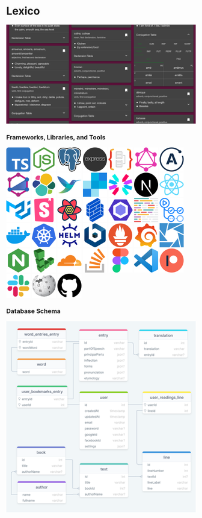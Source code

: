 # Lexico

<!-- <p align="right"><a href="https://www.lexicolatin.com"><img width="32" height="32" src="web/public/icon/android-chrome-512x512.png"></a></p> -->

<a href="https://www.lexicolatin.com"><a href="https://www.lexicolatin.com"><img alt="nodejs" src="assets/patreon-cover.png"></a>

### Frameworks, Libraries, and Tools

<!-- Generate icon link list from the tools variable in ToolIconGrid.tsx: tools.map((tool) => `<a href="${tool.url}"><img width="64" height="64" alt="${tool.name}" src="web/public/icon/tool/${tool.name}.png"></a>`, "").join("\n") -->

<a href="https://www.typescriptlang.org"><img width="64" height="64" alt="typescript" src="web/public/icon/tool/typescript.png"></a>
<a href="https://nodejs.org"><img width="64" height="64" alt="nodejs" src="web/public/icon/tool/nodejs.png"></a>
<a href="https://www.postgresql.org"><img width="64" height="64" alt="postgres" src="web/public/icon/tool/postgres.png"></a>
<a href="https://expressjs.com"><img width="64" height="64" alt="expressjs" src="web/public/icon/tool/expressjs.png"></a>
<a href="https://typeorm.io"><img width="64" height="64" alt="typeorm" src="web/public/icon/tool/typeorm.png"></a>
<a href="https://graphql.org"><img width="64" height="64" alt="graphql" src="web/public/icon/tool/graphql.png"></a>
<a href="https://www.apollographql.com"><img width="64" height="64" alt="apollo" src="web/public/icon/tool/apollo.png"></a>
<a href="https://typegraphql.com"><img width="64" height="64" alt="type-graphql" src="web/public/icon/tool/type-graphql.png"></a>
<a href="https://www.elastic.co"><img width="64" height="64" alt="elk" src="web/public/icon/tool/elk.png"></a>
<a href="https://fluentbit.io"><img width="64" height="64" alt="fluentbit" src="web/public/icon/tool/fluentbit.png"></a>
<a href="https://sendgrid.com"><img width="64" height="64" alt="sendgrid" src="web/public/icon/tool/sendgrid.png"></a>
<a href="https://jwt.io"><img width="64" height="64" alt="jwt" src="web/public/icon/tool/jwt.png"></a>
<a href="https://nextjs.org"><img width="64" height="64" alt="nextjs" src="web/public/icon/tool/nextjs.png"></a>
<a href="https://reactjs.org"><img width="64" height="64" alt="react" src="web/public/icon/tool/react.png"></a>
<a href="https://material-ui.com"><img width="64" height="64" alt="materialui" src="web/public/icon/tool/materialui.png"></a>
<a href="https://storybook.js.org"><img width="64" height="64" alt="storybook" src="web/public/icon/tool/storybook.png"></a>
<a href="https://react-query.tanstack.com"><img width="64" height="64" alt="react-query" src="web/public/icon/tool/react-query.png"></a>
<a href="https://formik.org"><img width="64" height="64" alt="formik" src="web/public/icon/tool/formik.png"></a>
<a href="https://eslint.org"><img width="64" height="64" alt="eslint" src="web/public/icon/tool/eslint.png"></a>
<a href="https://prettier.io"><img width="64" height="64" alt="prettier" src="web/public/icon/tool/prettier.png"></a>
<a href="https://github.com/features/actions"><img width="64" height="64" alt="github-actions" src="web/public/icon/tool/github-actions.png"></a>
<a href="https://www.docker.com"><img width="64" height="64" alt="docker" src="web/public/icon/tool/docker.png"></a>
<a href="https://kubernetes.io"><img width="64" height="64" alt="kubernetes" src="web/public/icon/tool/kubernetes.png"></a>
<a href="https://helm.sh"><img width="64" height="64" alt="helm" src="web/public/icon/tool/helm.png"></a>
<a href="https://bitnami.com/stacks/helm"><img width="64" height="64" alt="bitnami" src="web/public/icon/tool/bitnami.png"></a>
<a href="https://prometheus.io"><img width="64" height="64" alt="prometheus" src="web/public/icon/tool/prometheus.png"></a>
<a href="https://grafana.com"><img width="64" height="64" alt="grafana" src="web/public/icon/tool/grafana.png"></a>
<a href="https://k8slens.dev"><img width="64" height="64" alt="lens" src="web/public/icon/tool/lens.png"></a>
<a href="https://www.nginx.com"><img width="64" height="64" alt="nginx" src="web/public/icon/tool/nginx.png"></a>
<a href="https://www.linode.com"><img width="64" height="64" alt="linode" src="web/public/icon/tool/linode.png"></a>
<a href="https://www.cloudflare.com"><img width="64" height="64" alt="cloudflare" src="web/public/icon/tool/cloudflare.png"></a>
<a href="https://stackoverflow.com/questions/201323/how-to-validate-an-email-address-using-a-regular-expression"><img width="64" height="64" alt="stackoverflow" src="web/public/icon/tool/stackoverflow.png"></a>
<a href="https://www.figma.com"><img width="64" height="64" alt="figma" src="web/public/icon/tool/figma.png"></a>
<a href="https://code.visualstudio.com"><img width="64" height="64" alt="vscode" src="web/public/icon/tool/vscode.png"></a>
<a href="https://www.patreon.com/lexico"><img width="64" height="64" alt="patreon" src="web/public/icon/tool/patreon.png"></a>
<a href="https://lexico-group.slack.com/archives/C01SN2QN2BF"><img width="64" height="64" alt="slack" src="web/public/icon/tool/slack.png"></a>
<a href="https://www.wiktionary.org"><img width="64" height="64" alt="wikipedia" src="web/public/icon/tool/wikipedia.png"></a>
<a href="https://github.com/JimmyPaolini/Lexico"><img width="64" height="64" alt="github" src="web/public/icon/tool/github.png"></a>

### Database Schema

<p align="center"><a href="https://drawsql.app/lexico/diagrams/lexico"><img src="assets/database_schema.png"></a></p>
